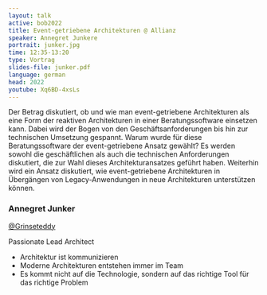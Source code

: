 ```yaml
---
layout: talk
active: bob2022
title: Event-getriebene Architekturen @ Allianz
speaker: Annegret Junkere
portrait: junker.jpg
time: 12:35-13:20
type: Vortrag
slides-file: junker.pdf
language: german
head: 2022
youtube: Xq6BD-4xsLs
---
```


Der Betrag diskutiert, ob und wie man event-getriebene Architekturen
als eine Form der reaktiven Architekturen in einer Beratungssoftware
einsetzen kann. Dabei wird der Bogen von den Geschäftsanforderungen
bis hin zur technischen Umsetzung gespannt. Warum wurde für diese
Beratungssoftware der event-getriebene Ansatz gewählt? Es werden
sowohl die geschäftlichen als auch die technischen Anforderungen
diskutiert, die zur Wahl dieses Architekturansatzes geführt haben.
Weiterhin wird ein Ansatz diskutiert, wie event-getriebene
Architekturen in Übergängen von Legacy-Anwendungen in neue
Architekturen unterstützen können.

### Annegret Junker

[@Grinseteddy](https://www.twitter.com/Grinseteddy)

Passionate Lead Architect

* Architektur ist kommunizieren
* Moderne Architekturen entstehen immer im Team
* Es kommt nicht auf die Technologie, sondern auf das richtige Tool für das richtige Problem
